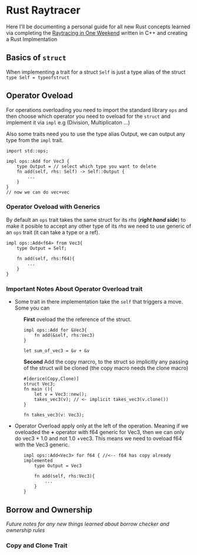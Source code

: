 # Rust Raytracer

Here I'll be documenting a personal guide for all new Rust concepts
learned via completing the [Raytracing in One Weekend](https://raytracing.github.io/books/RayTracingInOneWeekend.html)
written in C++ and creating a Rust Implmentation

## Basics of `struct`

When implementing a trait for a struct `Self` is just a type alias of the struct
`type Self = typeofstruct`

## Operator Oveload

For operations overloading you need to import the standard library `ops`
and then choose which operator you need to oveload for the `struct` and implement it via `impl`
e.g (Division, Multiplicaton ...)

Also some traits need you to use the type alias Output, we can output any type from the `impl` trait.

```
import std::ops;

impl ops::Add for Vec3 {
    type Output = // select which type you want to delete
    fn add(self, rhs: Self) -> Self::Output {
        ...
    }
}
// now we can do vec+vec
```

### Operator Oveload with Generics

By default an `ops` trait takes the same struct for its _rhs_ (**_right hand side_**) to make it posible to accept any other type of its _rhs_ we need to use generic of an `ops` trait (it can take a type or a ref).

```
impl ops::Add<f64> from Vec3{
    type Output = Self;

    fn add(self, rhs:f64){
        ...
    }
}
```

### Important Notes About Operator Overload trait

- Some trait in there implementation take the `self` that triggers a move. Some you can
<ul>
<ul>

**First** oveload the the reference of the struct.

```
impl ops::Add for &Vec3{
    fn add(&self, rhs:Vec3)
}

let sum_of_vec3 = &v + &v

```

</ul>
</ul>

<ul>
<ul>

**Second** Add the copy marcro, to the struct so implicitly any passing of the struct will be cloned (the copy macro needs the clone macro)

```
#[derice(Copy,Clone)]
struct Vec3;
fn main (){
    let v = Vec3::new();
    takes_vec3(v); // <- implicit takes_vec3(v.clone())
}

fn takes_vec3(v: Vec3);

```

</ul>
</ul>

- Operator Overload apply only at the left of the operation. Meaning if we oveloaded the **+** operator with f64 generic for Vec3, then we can only do vec3 + 1.0 and not 1.0 +vec3. This means we need to oveload f64 with the Vec3 generic.
<ul>
<ul>

```
impl ops::Add<Vec3> for f64 { //<-- f64 has copy already implemented
    type Output = Vec3

    fn add(self, rhs:Vec3){
        ...
    }
}
```

</ul>
</ul>

## Borrow and Ownership

_Future notes for any new things learned about borrow checker and ownership rules_

### Copy and Clone Trait
